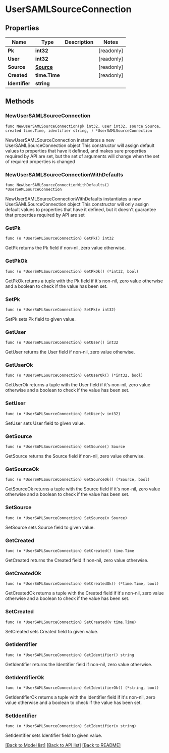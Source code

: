 # UserSAMLSourceConnection

## Properties

Name | Type | Description | Notes
------------ | ------------- | ------------- | -------------
**Pk** | **int32** |  | [readonly] 
**User** | **int32** |  | [readonly] 
**Source** | [**Source**](Source.md) |  | [readonly] 
**Created** | **time.Time** |  | [readonly] 
**Identifier** | **string** |  | 

## Methods

### NewUserSAMLSourceConnection

`func NewUserSAMLSourceConnection(pk int32, user int32, source Source, created time.Time, identifier string, ) *UserSAMLSourceConnection`

NewUserSAMLSourceConnection instantiates a new UserSAMLSourceConnection object
This constructor will assign default values to properties that have it defined,
and makes sure properties required by API are set, but the set of arguments
will change when the set of required properties is changed

### NewUserSAMLSourceConnectionWithDefaults

`func NewUserSAMLSourceConnectionWithDefaults() *UserSAMLSourceConnection`

NewUserSAMLSourceConnectionWithDefaults instantiates a new UserSAMLSourceConnection object
This constructor will only assign default values to properties that have it defined,
but it doesn't guarantee that properties required by API are set

### GetPk

`func (o *UserSAMLSourceConnection) GetPk() int32`

GetPk returns the Pk field if non-nil, zero value otherwise.

### GetPkOk

`func (o *UserSAMLSourceConnection) GetPkOk() (*int32, bool)`

GetPkOk returns a tuple with the Pk field if it's non-nil, zero value otherwise
and a boolean to check if the value has been set.

### SetPk

`func (o *UserSAMLSourceConnection) SetPk(v int32)`

SetPk sets Pk field to given value.


### GetUser

`func (o *UserSAMLSourceConnection) GetUser() int32`

GetUser returns the User field if non-nil, zero value otherwise.

### GetUserOk

`func (o *UserSAMLSourceConnection) GetUserOk() (*int32, bool)`

GetUserOk returns a tuple with the User field if it's non-nil, zero value otherwise
and a boolean to check if the value has been set.

### SetUser

`func (o *UserSAMLSourceConnection) SetUser(v int32)`

SetUser sets User field to given value.


### GetSource

`func (o *UserSAMLSourceConnection) GetSource() Source`

GetSource returns the Source field if non-nil, zero value otherwise.

### GetSourceOk

`func (o *UserSAMLSourceConnection) GetSourceOk() (*Source, bool)`

GetSourceOk returns a tuple with the Source field if it's non-nil, zero value otherwise
and a boolean to check if the value has been set.

### SetSource

`func (o *UserSAMLSourceConnection) SetSource(v Source)`

SetSource sets Source field to given value.


### GetCreated

`func (o *UserSAMLSourceConnection) GetCreated() time.Time`

GetCreated returns the Created field if non-nil, zero value otherwise.

### GetCreatedOk

`func (o *UserSAMLSourceConnection) GetCreatedOk() (*time.Time, bool)`

GetCreatedOk returns a tuple with the Created field if it's non-nil, zero value otherwise
and a boolean to check if the value has been set.

### SetCreated

`func (o *UserSAMLSourceConnection) SetCreated(v time.Time)`

SetCreated sets Created field to given value.


### GetIdentifier

`func (o *UserSAMLSourceConnection) GetIdentifier() string`

GetIdentifier returns the Identifier field if non-nil, zero value otherwise.

### GetIdentifierOk

`func (o *UserSAMLSourceConnection) GetIdentifierOk() (*string, bool)`

GetIdentifierOk returns a tuple with the Identifier field if it's non-nil, zero value otherwise
and a boolean to check if the value has been set.

### SetIdentifier

`func (o *UserSAMLSourceConnection) SetIdentifier(v string)`

SetIdentifier sets Identifier field to given value.



[[Back to Model list]](../README.md#documentation-for-models) [[Back to API list]](../README.md#documentation-for-api-endpoints) [[Back to README]](../README.md)


